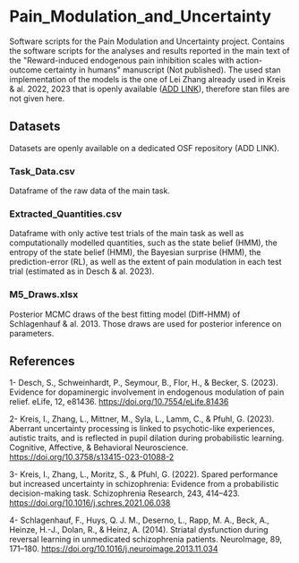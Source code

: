 # Pain_Modulation_and_Uncertainty

Software scripts for the Pain Modulation and Uncertainty project. 
Contains the software scripts for the analyses and results reported in the main text of the "Reward-induced endogenous pain inhibition scales with action-outcome certainty in humans" manuscript (Not published).
The used stan implementation of the models is the one of Lei Zhang already used in Kreis & al. 2022, 2023 that is openly available ([ADD LINK](https://osf.io/6xab2/)), therefore stan files are not given here.

## Datasets
Datasets are openly available on a dedicated OSF repository (ADD LINK).

### Task_Data.csv
Dataframe of the raw data of the main task.

### Extracted_Quantities.csv
Dataframe with only active test trials of the main task as well as computationally modelled quantities, such as the state belief (HMM), the entropy of the state belief (HMM), the Bayesian surprise (HMM), the prediction-error (RL), as well as the extent of pain modulation in each test trial (estimated as in Desch & al. 2023).

### M5_Draws.xlsx
Posterior MCMC draws of the best fitting model (Diff-HMM) of Schlagenhauf & al. 2013. Those draws are used for posterior inference on parameters.

## References
1- Desch, S., Schweinhardt, P., Seymour, B., Flor, H., & Becker, S. (2023). Evidence for dopaminergic involvement in endogenous modulation of pain relief. eLife, 12, e81436. https://doi.org/10.7554/eLife.81436

2- Kreis, I., Zhang, L., Mittner, M., Syla, L., Lamm, C., & Pfuhl, G. (2023). Aberrant uncertainty processing is linked to psychotic-like experiences, autistic traits, and is reflected in pupil dilation during probabilistic learning. Cognitive, Affective, & Behavioral Neuroscience. https://doi.org/10.3758/s13415-023-01088-2

3- Kreis, I., Zhang, L., Moritz, S., & Pfuhl, G. (2022). Spared performance but increased uncertainty in schizophrenia: Evidence from a probabilistic decision-making task. Schizophrenia Research, 243, 414–423. https://doi.org/10.1016/j.schres.2021.06.038

4- Schlagenhauf, F., Huys, Q. J. M., Deserno, L., Rapp, M. A., Beck, A., Heinze, H.-J., Dolan, R., & Heinz, A. (2014). Striatal dysfunction during reversal learning in unmedicated schizophrenia patients. NeuroImage, 89, 171–180. https://doi.org/10.1016/j.neuroimage.2013.11.034
